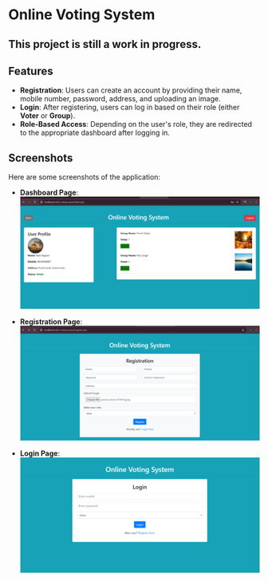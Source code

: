 # Online Voting System

## This project is still a work in progress.

## Features
- **Registration**: Users can create an account by providing their name, mobile number, password, address, and uploading an image.
- **Login**: After registering, users can log in based on their role (either **Voter** or **Group**).
- **Role-Based Access**: Depending on the user's role, they are redirected to the appropriate dashboard after logging in.

## Screenshots
Here are some screenshots of the application:

 - **Dashboard Page**:
  ![Voting-Page Page](https://github.com/h-ema-r/Online-voting-system/blob/main/dashboard-online-voting-system.png)

- **Registration Page**:
  ![Registration Page](https://github.com/h-ema-r/Online-voting-system/blob/main/register.png)

- **Login Page**:
  ![Login Page](https://github.com/h-ema-r/Online-voting-system/blob/main/login.png)





